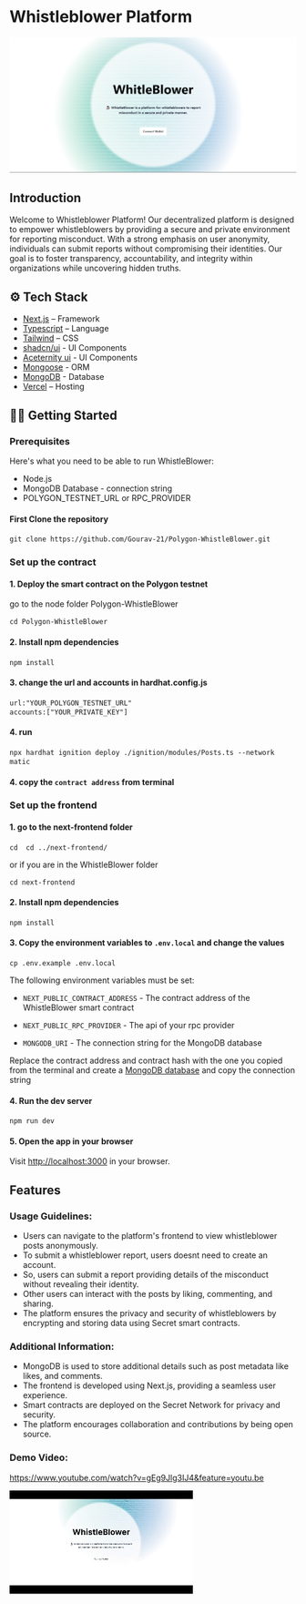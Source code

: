 # Whistleblower Platform

![Whistleblower](image-2.png)

## Introduction

Welcome to Whistleblower Platform! Our decentralized platform is designed to empower whistleblowers by providing a secure and private environment for reporting misconduct. With a strong emphasis on user anonymity, individuals can submit reports without compromising their identities. Our goal is to foster transparency, accountability, and integrity within organizations while uncovering hidden truths.

## ⚙️ Tech Stack

- [Next.js](https://nextjs.org/) – Framework
- [Typescript](https://www.typescriptlang.org/) – Language
- [Tailwind](https://tailwindcss.com/) – CSS
- [shadcn/ui](https://ui.shadcn.com) - UI Components
- [Aceternity ui](https://ui.aceternity.com/) - UI Components
- [Mongoose](https://mongoosejs.com/) - ORM
- [MongoDB](https://www.mongodb.com/) - Database
- [Vercel](https://vercel.com/) – Hosting

## 👨‍💻 Getting Started

### Prerequisites

Here's what you need to be able to run WhistleBlower:

- Node.js
- MongoDB Database - connection string
- POLYGON_TESTNET_URL or RPC_PROVIDER 

#### First Clone the repository

```shell
git clone https://github.com/Gourav-21/Polygon-WhistleBlower.git

```

### Set up the contract

#### 1. Deploy the smart contract on the Polygon testnet

go to the node folder Polygon-WhistleBlower

```shell
cd Polygon-WhistleBlower
```

#### 2. Install npm dependencies

```shell
npm install
```

#### 3. change the url and accounts in hardhat.config.js

```shell
url:"YOUR_POLYGON_TESTNET_URL"
accounts:["YOUR_PRIVATE_KEY"]
```

#### 4. run

```shell
npx hardhat ignition deploy ./ignition/modules/Posts.ts --network matic
```

#### 4. copy the `contract address` from terminal

### Set up the frontend

#### 1. go to the next-frontend folder

```shell
cd  cd ../next-frontend/
```

or if you are in the WhistleBlower folder

```
cd next-frontend
```

#### 2. Install npm dependencies

```shell
npm install
```

#### 3. Copy the environment variables to `.env.local` and change the values

```shell
cp .env.example .env.local
```

The following environment variables must be set:

- `NEXT_PUBLIC_CONTRACT_ADDRESS` - The contract address of the WhistleBlower smart contract

- `NEXT_PUBLIC_RPC_PROVIDER` - The api of your rpc provider

- `MONGODB_URI` - The connection string for the MongoDB database

Replace the contract address and contract hash with the one you copied from the terminal
and create a [MongoDB database](https://www.mongodb.com/) and copy the connection string

#### 4. Run the dev server

```shell
npm run dev
```

#### 5. Open the app in your browser

Visit [http://localhost:3000](http://localhost:3000) in your browser.

## Features

### Usage Guidelines:

- Users can navigate to the platform's frontend to view whistleblower posts anonymously.
- To submit a whistleblower report, users doesnt need to create an account.
- So, users can submit a report providing details of the misconduct without revealing their identity.
- Other users can interact with the posts by liking, commenting, and sharing.
- The platform ensures the privacy and security of whistleblowers by encrypting and storing data using Secret smart contracts.

### Additional Information:

- MongoDB is used to store additional details such as post metadata like likes, and comments.
- The frontend is developed using Next.js, providing a seamless user experience.
- Smart contracts are deployed on the Secret Network for privacy and security.
- The platform encourages collaboration and contributions by being open source.

### Demo Video:

https://www.youtube.com/watch?v=gEg9Jlg3IJ4&feature=youtu.be

[![Whistleblower](WhistleBlower.gif)](https://www.youtube.com/watch?v=gEg9Jlg3IJ4)
